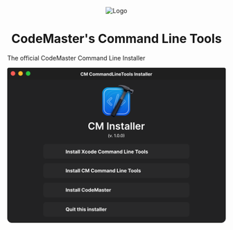 <p align="center">
  <img src="https://github.com/CodeMasterApp/CodeMaster/CodeMaster/Assets.xcassets/AppIcon.appiconset/Flare.png" alt="Logo" height="128">
  <h1 align="center">CodeMaster's Command Line Tools</h1>
</p>

The official CodeMaster Command Line Installer

<img width="600" alignment="center" alt="github-banner" src="img/Window.svg">
